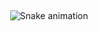 <br><p align="center">
![Snake animation](https://github.com/larissahol/larissahol/blob/output/github-contribution-grid-snake.svg)
</p></br>
 
